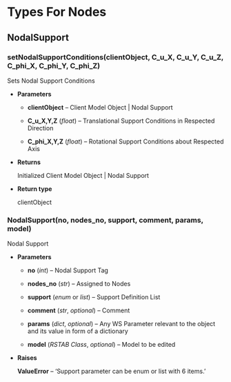 # Types For Nodes


## NodalSupport 


### setNodalSupportConditions(clientObject, C_u_X, C_u_Y, C_u_Z, C_phi_X, C_phi_Y, C_phi_Z)

Sets Nodal Support Conditions


* **Parameters**

    
    * **clientObject** – Client Model Object | Nodal Support


    * **C_u_X,Y,Z** (*float*) – Translational Support Conditions in Respected Direction


    * **C_phi_X,Y,Z** (*float*) – Rotational Support Conditions about Respected Axis


* **Returns**

    Initialized Client Model Object | Nodal Support


* **Return type**

    clientObject



### NodalSupport(no, nodes_no, support, comment, params, model)

Nodal Support


* **Parameters**

    
    * **no** (*int*) – Nodal Support Tag


    * **nodes_no** (*str*) – Assigned to Nodes


    * **support** (*enum* or *list*) – Support Definition List


    * **comment** (*str*, *optional*) – Comment


    * **params** (*dict*, *optional*) – Any WS Parameter relevant to the object and its value in form of a dictionary


    * **model** (*RSTAB Class*, *optional*) – Model to be edited


* **Raises**

    **ValueError** – ‘Support parameter can be enum or list with 6 items.’

